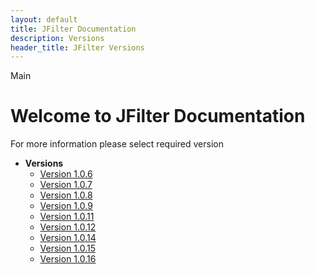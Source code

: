 ```yaml
---
layout: default
title: JFilter Documentation
description: Versions
header_title: JFilter Versions
---
```


Main

# Welcome to JFilter Documentation
For more information please select required version

* **Versions**
  * [Version 1.0.6](1.0.6/index.MD)
  * [Version 1.0.7](1.0.7/index.MD)
  * [Version 1.0.8](1.0.8/index.MD)
  * [Version 1.0.9](1.0.9/index.MD)
  * [Version 1.0.11](1.0.11/index.MD)
  * [Version 1.0.12](1.0.12/index.MD)
  * [Version 1.0.14](1.0.14/index.MD)
  * [Version 1.0.15](1.0.15/index.MD)
  * [Version 1.0.16](1.0.16/index.MD)